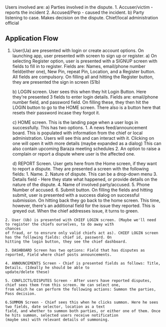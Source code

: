 Users involved are:
		a) Parties involved in the dispute.
			1. Accuser/victim - reports the incident
			2. Accused/Perp - caused the incident.
		b) Party listening to case. Makes decision on the dispute. Chief/local administration official



## Application Flow
  1. User(Ua) are presented with login or create account options. On launching app, user presented with screen to sign up 
  or register. 
  		a) On selecting Register option, user is presented with a SIGNUP screen with fields to fill in to register. Fields are:
  		Names, email/phone number field(either one), New Pin, repeat Pin, Location, and a Register button. All fields are 
      compulsory. On filling all and hitting the Register button, they are presented the sign in screen (S1b)
  		
  		b) LOGIN screen. User sees this when they hit Login Button. Here they're presented 3 fields to enter login details.
      Fields are: email/phone number
  		field, and password field. On filling these, they then hit the LOGIN button to go to the HOME screen. There also is a 
      button here that resets their password incase they forgot it.

  		c) HOME screen. This is the landing page when a user logs in successfully. This has two options.
  		  1. A news feed/announcement board. This is populated with information from the chief or local administration. Users
        will see this and can interact with it. Clicking on one will open it with more details (maybe expanded as a dialog) 
        This can also contain upcoming Baraza meeting schedules
  		  2. An option to raise a complain or report a dispute where user is the affected one.

  		d) REPORT Screen. User gets here from the Home screen, if they want to report a dispute. They are presented a screen
      with the following fields:
  		  1. Name.
  		  2. Nature of dispute. This can be a drop-down menu
  		  3. Details field - Here they state what happened, or provide details on the nature of the dispute.
  		  4. Name of involved party/accused.
  		  5. Phone Number of accused.
  		  6. Submit button.
  		  On filling the fields and hitting submit, user is presented with a success dialog on successful submission. On 
        hitting back they go back to the home screen. This time, however, there's an additional field for the issue they 
        reported. 
        This is greyed out. When the chief addresses issue, it turns to green.


  	2. User (Ub) is presented with CHIEF LOGIN screen. (Maybe we'll need to register the chiefs ourselves, to do away with 
    chances
    of fraud, or to ensrure only valid chiefs act as). CHIEF LOGIN screen has the following fields: chief id, password. On 
    hitting the login button, they see the chief dashboard.

  	3. DASHBOARD Screen has two options: Field that has disputes as reported, Field where chief posts announcements.

  	4. ANNOUNCEMENTS Screen - Chief is presented fields as follows: Title, Details. (Ideally he should be able to 
    update/delete these)

  	5. CONFLICTS/DISPUTES Screen - After users have reported disputes, chief sees them from this screen. He can select one,
    from which he can perform the following actions: Summon the parties, Pass decision.

  	6.SUMMON Screen - Chief sees this when he clicks summon. Here he sees two fields, date selector, location as a text 
    field, and whether to summon both parties, or either one of them. Once he hits summon, selected users receive notification
    (maybe sms) with relevant details of summoning.
